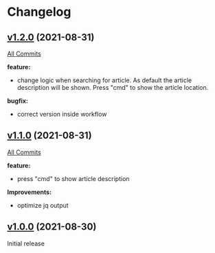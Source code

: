 # Changelog

## [v1.2.0](https://github.com/gi8lino/workflow-search-wikijs) (2021-08-31)

[All Commits](https://github.com/gi8lino/workflow-search-wikijs/compare/v1.1.0...v1.2.0)

**feature:**

- change logic when searching for article. As default the article description will be shown. Press "cmd" to show the article location.

**bugfix:**

- correct version inside workflow

## [v1.1.0](https://github.com/gi8lino/workflow-search-wikijs) (2021-08-31)

[All Commits](https://github.com/gi8lino/workflow-search-wikijs/compare/v1.0.0...v1.1.0)

**feature:**

- press "cmd" to show article description

**Improvements:**

- optimize jq output

## [v1.0.0](https://github.com/gi8lino/workflow-search-wikijs) (2021-08-30)

Initial release
